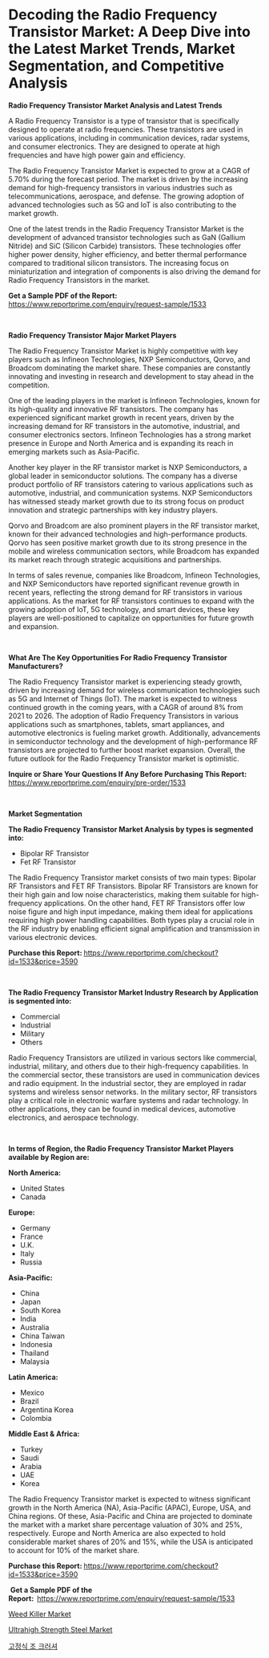 <p><h1>Decoding the Radio Frequency Transistor Market: A Deep Dive into the Latest Market Trends, Market Segmentation, and Competitive Analysis</h1></p><p><strong>Radio Frequency Transistor Market Analysis and Latest Trends</strong></p>
<p><p>A Radio Frequency Transistor is a type of transistor that is specifically designed to operate at radio frequencies. These transistors are used in various applications, including in communication devices, radar systems, and consumer electronics. They are designed to operate at high frequencies and have high power gain and efficiency.</p><p>The Radio Frequency Transistor Market is expected to grow at a CAGR of 5.70% during the forecast period. The market is driven by the increasing demand for high-frequency transistors in various industries such as telecommunications, aerospace, and defense. The growing adoption of advanced technologies such as 5G and IoT is also contributing to the market growth.</p><p>One of the latest trends in the Radio Frequency Transistor Market is the development of advanced transistor technologies such as GaN (Gallium Nitride) and SiC (Silicon Carbide) transistors. These technologies offer higher power density, higher efficiency, and better thermal performance compared to traditional silicon transistors. The increasing focus on miniaturization and integration of components is also driving the demand for Radio Frequency Transistors in the market.</p></p>
<p><strong>Get a Sample PDF of the Report:&nbsp;</strong> <a href="https://www.reportprime.com/enquiry/request-sample/1533">https://www.reportprime.com/enquiry/request-sample/1533</a></p>
<p>&nbsp;</p>
<p><strong>Radio Frequency Transistor Major Market Players</strong></p>
<p><p>The Radio Frequency Transistor Market is highly competitive with key players such as Infineon Technologies, NXP Semiconductors, Qorvo, and Broadcom dominating the market share. These companies are constantly innovating and investing in research and development to stay ahead in the competition.</p><p>One of the leading players in the market is Infineon Technologies, known for its high-quality and innovative RF transistors. The company has experienced significant market growth in recent years, driven by the increasing demand for RF transistors in the automotive, industrial, and consumer electronics sectors. Infineon Technologies has a strong market presence in Europe and North America and is expanding its reach in emerging markets such as Asia-Pacific.</p><p>Another key player in the RF transistor market is NXP Semiconductors, a global leader in semiconductor solutions. The company has a diverse product portfolio of RF transistors catering to various applications such as automotive, industrial, and communication systems. NXP Semiconductors has witnessed steady market growth due to its strong focus on product innovation and strategic partnerships with key industry players.</p><p>Qorvo and Broadcom are also prominent players in the RF transistor market, known for their advanced technologies and high-performance products. Qorvo has seen positive market growth due to its strong presence in the mobile and wireless communication sectors, while Broadcom has expanded its market reach through strategic acquisitions and partnerships.</p><p>In terms of sales revenue, companies like Broadcom, Infineon Technologies, and NXP Semiconductors have reported significant revenue growth in recent years, reflecting the strong demand for RF transistors in various applications. As the market for RF transistors continues to expand with the growing adoption of IoT, 5G technology, and smart devices, these key players are well-positioned to capitalize on opportunities for future growth and expansion.</p></p>
<p>&nbsp;</p>
<p><strong>What Are The Key Opportunities For Radio Frequency Transistor Manufacturers?</strong></p>
<p><p>The Radio Frequency Transistor market is experiencing steady growth, driven by increasing demand for wireless communication technologies such as 5G and Internet of Things (IoT). The market is expected to witness continued growth in the coming years, with a CAGR of around 8% from 2021 to 2026. The adoption of Radio Frequency Transistors in various applications such as smartphones, tablets, smart appliances, and automotive electronics is fueling market growth. Additionally, advancements in semiconductor technology and the development of high-performance RF transistors are projected to further boost market expansion. Overall, the future outlook for the Radio Frequency Transistor market is optimistic.</p></p>
<p><strong>Inquire or Share Your Questions If Any Before Purchasing This Report:</strong> <a href="https://www.reportprime.com/enquiry/pre-order/1533">https://www.reportprime.com/enquiry/pre-order/1533</a></p>
<p>&nbsp;</p>
<p><strong>Market Segmentation</strong></p>
<p><strong>The Radio Frequency Transistor Market Analysis by types is segmented into:</strong></p>
<p><ul><li>Bipolar RF Transistor</li><li>Fet RF Transistor</li></ul></p>
<p><p>The Radio Frequency Transistor market consists of two main types: Bipolar RF Transistors and FET RF Transistors. Bipolar RF Transistors are known for their high gain and low noise characteristics, making them suitable for high-frequency applications. On the other hand, FET RF Transistors offer low noise figure and high input impedance, making them ideal for applications requiring high power handling capabilities. Both types play a crucial role in the RF industry by enabling efficient signal amplification and transmission in various electronic devices.</p></p>
<p><strong>Purchase this Report:&nbsp;</strong><a href="https://www.reportprime.com/checkout?id=1533&price=3590">https://www.reportprime.com/checkout?id=1533&price=3590</a></p>
<p>&nbsp;</p>
<p><strong>The Radio Frequency Transistor Market Industry Research by Application is segmented into:</strong></p>
<p><ul><li>Commercial</li><li>Industrial</li><li>Military</li><li>Others</li></ul></p>
<p><p>Radio Frequency Transistors are utilized in various sectors like commercial, industrial, military, and others due to their high-frequency capabilities. In the commercial sector, these transistors are used in communication devices and radio equipment. In the industrial sector, they are employed in radar systems and wireless sensor networks. In the military sector, RF transistors play a critical role in electronic warfare systems and radar technology. In other applications, they can be found in medical devices, automotive electronics, and aerospace technology.</p></p>
<p>&nbsp;</p>
<p><strong>In terms of Region, the Radio Frequency Transistor Market Players available by Region are:</strong></p>
<p>
    <p> <strong> North America: </strong>
        <ul>
            <li>United States</li>
            <li>Canada</li>
        </ul>
        </p> 
    <p> <strong> Europe: </strong>
        <ul>
            <li>Germany</li>
            <li>France</li>
            <li>U.K.</li>
            <li>Italy</li>
            <li>Russia</li>
        </ul>
        </p> 
    <p> <strong> Asia-Pacific: </strong>
        <ul>
            <li>China</li>
            <li>Japan</li>
            <li>South Korea</li>
            <li>India</li>
            <li>Australia</li>
            <li>China Taiwan</li>
            <li>Indonesia</li>
            <li>Thailand</li>
            <li>Malaysia</li>
        </ul>
        </p> 
    <p> <strong> Latin America: </strong>
        <ul>
            <li>Mexico</li>
            <li>Brazil</li>
            <li>Argentina Korea</li>
            <li>Colombia</li>
        </ul>
        </p> 
    <p> <strong> Middle East & Africa: </strong>
        <ul>
            <li>Turkey</li>
            <li>Saudi</li>
            <li>Arabia</li>
            <li>UAE</li>
            <li>Korea</li>
        </ul>
    </p>
    </p>
<p><p>The Radio Frequency Transistor market is expected to witness significant growth in the North America (NA), Asia-Pacific (APAC), Europe, USA, and China regions. Of these, Asia-Pacific and China are projected to dominate the market with a market share percentage valuation of 30% and 25%, respectively. Europe and North America are also expected to hold considerable market shares of 20% and 15%, while the USA is anticipated to account for 10% of the market share.</p></p>
<p><strong>Purchase this Report: </strong><a href="https://www.reportprime.com/checkout?id=1533&price=3590">https://www.reportprime.com/checkout?id=1533&price=3590</a></p>
<p>&nbsp;<strong>Get a Sample PDF of the Report:&nbsp;&nbsp;</strong><a href="https://www.reportprime.com/enquiry/request-sample/1533">https://www.reportprime.com/enquiry/request-sample/1533</a></p>
<p><strong></strong></p>
<p><p><a href="https://fuschia-pecorino-a6d.notion.site/Weed-Killer-Market-Provides-a-Comprehensive-Analysis-Including-a-Macro-Overview-of-the-Market-as-wel-d5639586d2784600b6fb4e9e48419ca7">Weed Killer Market</a></p><p><a href="https://florentine-yuzu-f42.notion.site/Global-Ultrahigh-Strength-Steel-Market-by-Types-Applications-and-Major-Players-with-Regional-Grow-c2297de45b2a4d5bb505f2f24073d31d">Ultrahigh Strength Steel Market</a></p><p><a href="https://github.com/plelbej847484502/Market-Research-Report-List-1/blob/main/53593628971.md">고정식 조 크러셔</a></p></p>